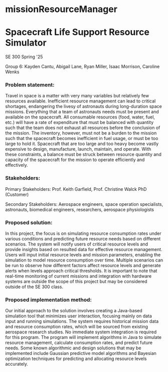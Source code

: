 # missionResourceManager
# Spacecraft Life Support Resource Simulator 
SE 300 Spring '25

Group 6: Kayden Cantu, Abigail Lane, Ryan Miller, Isaac Morrison, Caroline Wenks 

### Problem statement:  

Travel in space is a matter with very many variables but relatively few resources available. Inefficient resource management can lead to critical shortages, endangering the livesy of astronauts during long-duration space missions. Everything that a team of astronauts needs must be present and available on the spacecraft. All consumable resources (food, water, fuel, etc.) will have a rate of expenditure that must be balanced with quantity such that the team does not exhaust all resources before the conclusion of the mission. The inventory, however, must not be a burden to the mission such that the spacecraft becomes inefficient in fuel usage, or must be too large to hold it. Spacecraft that are too large and too heavy become vastly expensive to design, manufacture, launch, maintain, and operate. With these constraints, a balance must be struck between resource quantity and capacity of the spacecraft for the mission to operate efficiently and effectively.  

### Stakeholders:   

Primary Stakeholders: Prof. Keith Garfield, Prof. Christine Walck PhD (Customer) 

Secondary Stakeholders: Aerospace engineers, space operation specialists, astronauts, biomedical engineers, researchers, aerospace physiologists  

### Proposed solution:  

In this project, the focus is on simulating resource consumption rates under various conditions and predicting future resource needs based on different scenarios. The system will notify users of critical resource levels and provide insights based on resulted data for effective resource management. Users will input initial resource levels and mission parameters, enabling the simulation to model resource consumption over time. Multiple scenarios can be run to observe how different factors affect resource levels and generate alerts when levels approach critical thresholds. It is important to note that real-time monitoring of current missions and integration with hardware systems are outside the scope of this project but may be considered outside of the SE 300 class.  

### Proposed implementation method:  

Our initial approach to the solution involves creating a Java-based simulation tool that minimizes user interaction, focusing mainly on data input and running simulations. The system requires historical mission data and resource consumption rates, which will be sourced from existing aerospace research studies. No immediate system integration is required for this program. The program will implement algorithms in Java to simulate resource management, calculate consumption rates, and predict future needs. Some known algorithmic and design solutions that may be implemented include Gaussian predictive model algorithms and Bayesian optimization techniques for predicting and allocating resource levels accurately. 
